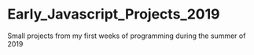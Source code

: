 # Early_Javascript_Projects_2019
Small projects from my first weeks of programming during the summer of 2019
